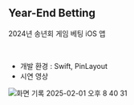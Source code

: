 ## Year-End Betting

2024년 송년회 게임 베팅 iOS 앱

<br>

- 개발 환경 : Swift, PinLayout  
- 시연 영상

![화면 기록 2025-02-01 오후 8 40 31](https://github.com/user-attachments/assets/1358647a-7ea6-4107-b326-223007f1fefe)

